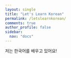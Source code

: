 ```yaml
---
layout: single
title: "Let's Learn Korean"
permalink: /letslearnkorean/
comments: true
author_profile: false
sidebar: 
  nav: "docs"
---
```


저는 한국어를 배우고 있어요!
